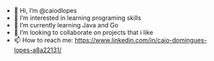 - 👋 Hi, I’m @caiodlopes
- 👀 I’m interested in learning programing skills
- 🌱 I’m currently learning Java and Go
- 💞️ I’m looking to collaborate on projects that i like
- 📫 How to reach me: https://www.linkedin.com/in/caio-domingues-lopes-a8a22131/

<!---
caiodlopes/caiodlopes is a ✨ special ✨ repository because its `README.md` (this file) appears on your GitHub profile.
You can click the Preview link to take a look at your changes.
--->
